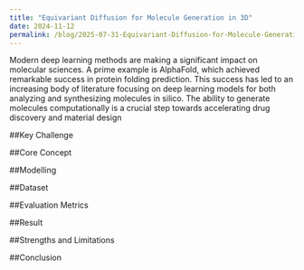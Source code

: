 ```yaml
---
title: "Equivariant Diffusion for Molecule Generation in 3D"
date: 2024-11-12
permalink: /blog/2025-07-31-Equivariant-Diffusion-for-Molecule-Generation-in-3D
---
```


Modern deep learning methods are making a significant impact on molecular sciences. A prime example is AlphaFold, which achieved remarkable success in protein folding prediction.  This success has led to an increasing body of literature focusing on deep learning models for both analyzing and synthesizing molecules in silico. The ability to generate molecules computationally is a crucial step towards accelerating drug discovery and material design

##Key Challenge

##Core Concept

##Modelling

##Dataset

##Evaluation Metrics

##Result

##Strengths and Limitations

##Conclusion
